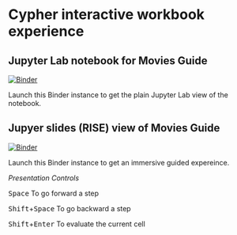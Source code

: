 # Cypher interactive workbook experience
## Jupyter Lab notebook for Movies Guide
[![Binder](https://mybinder.org/badge_logo.svg)](https://mybinder.org/v2/gh/gregoryking/binder-test/main?urlpath=lab%2Ftree%2Fwork%2FMovies.ipynb)

Launch this Binder instance to get the plain Jupyter Lab view of the notebook. 
## Jupyer slides (RISE) view of Movies Guide
[![Binder](https://mybinder.org/badge_logo.svg)](https://mybinder.org/v2/gh/gregoryking/binder-test/HEAD?filepath=work%2FMovies.ipynb)

Launch this Binder instance to get an immersive guided expereince.

*Presentation Controls*

<kbd>Space</kbd> To go forward a step

<kbd>Shift</kbd>+<kbd>Space</kbd> To go backward a step

<kbd>Shift</kbd>+<kbd>Enter</kbd> To evaluate the current cell
